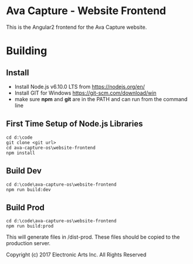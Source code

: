 Ava Capture - Website Frontend
=

This is the Angular2 frontend for the Ava Capture website.

Building
==
Install
--
* Install Node.js v6.10.0 LTS from https://nodejs.org/en/
* Install GIT for Windows https://git-scm.com/download/win
* make sure **npm** and **git** are in the PATH and can run from the command line

First Time Setup of Node.js Libraries
-- 

    cd d:\code
    git clone <git url>
    cd ava-capture-os\website-frontend
    npm install

Build Dev
--

    cd d:\code\ava-capture-os\website-frontend
    npm run build:dev

Build Prod
--

    cd d:\code\ava-capture-os\website-frontend
    npm run build:prod

This will generate files in /dist-prod. These files should be copied to the production server.


Copyright (c) 2017 Electronic Arts Inc. All Rights Reserved 